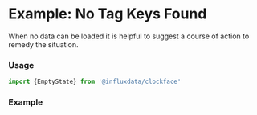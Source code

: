 # Example: No Tag Keys Found

When no data can be loaded it is helpful to suggest a course of action to remedy the situation.

### Usage
```jsx
import {EmptyState} from '@influxdata/clockface'
```

### Example
<!-- STORY -->


<!-- STORY HIDE START -->

<!-- STORY HIDE END -->

<!-- PROPS -->
